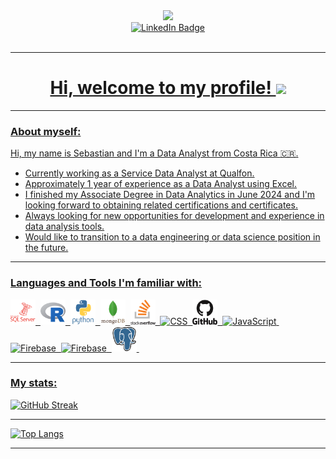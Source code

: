 <div id="header" align="center">
  <img src="https://media.giphy.com/media/92cu6TfCZDVRBkmmDu/giphy.gif?cid=ecf05e47z8nc5uhoeealgc8157mth8hmx34ndaywx7kg77z2&ep=v1_gifs_search&rid=giphy.gif&ct=g">
</div>


<div id="badges" align="center">
  <a href="https://www.linkedin.com/in/sebastianramirezorozco/">
    <img src="https://img.shields.io/badge/LinkedIn-blue?style=for-the-badge&logo=linkedin&logoColor=white" alt="LinkedIn Badge"/>
</div>

<div id="badges" align="center">
  <img src="https://komarev.com/ghpvc/?username=Sebraor&style=flat-square&color=blue" alt=""/>
</div>

---
<div id="badges" align="center">
<h1>
  Hi, welcome to my profile!
  <img src="https://media.giphy.com/media/hvRJCLFzcasrR4ia7z/giphy.gif" width="30px"/>
</h1>
</div>


---

### About myself:
Hi, my name is Sebastian and I'm a Data Analyst from Costa Rica :costa_rica:.

- Currently working as a Service Data Analyst at Qualfon.
- Approximately 1 year of experience as a Data Analyst using Excel.
- I finished my Associate Degree in Data Analytics in June 2024 and I'm looking forward to obtaining related certifications and certificates.
- Always looking for new opportunities for development and experience in data analysis tools.
- Would like to transition to a data engineering or data science position in the future.

---

### Languages and Tools I'm familiar with:
<div>
  <img src="https://github.com/devicons/devicon/blob/master/icons/microsoftsqlserver/microsoftsqlserver-plain-wordmark.svg" title="Java" alt="Java" width="40" height="40"/>&nbsp;
  <img src="https://github.com/devicons/devicon/blob/master/icons/r/r-original.svg" title="React" alt="React" width="40" height="40"/>&nbsp;
  <img src="https://github.com/devicons/devicon/blob/master/icons/python/python-original-wordmark.svg" title="Spring" alt="Spring" width="40" height="40"/>&nbsp;
  <img src="https://github.com/devicons/devicon/blob/master/icons/mongodb/mongodb-original-wordmark.svg" title="Material UI" alt="Material UI" width="40" height="40"/>&nbsp;
  <img src="https://github.com/devicons/devicon/blob/master/icons/stackoverflow/stackoverflow-original-wordmark.svg" title="Flutter" alt="Flutter" width="40" height="40"/>&nbsp;
  <img src="https://github.com/file-icons/icons/blob/master/svg/Microsoft-Excel.svg"  title="CSS3" alt="CSS" width="40" height="40"/>&nbsp;
  <img src="https://github.com/devicons/devicon/blob/master/icons/github/github-original-wordmark.svg" title="HTML5" alt="HTML" width="40" height="40"/>&nbsp;
  <img src="https://github.com/microsoft/PowerBI-Icons/blob/main/SVG/Desktop.svg" title="JavaScript" alt="JavaScript" width="40" height="40"/>&nbsp;
  <img src="https://github.com/phatbhoy67/simple-icons/blob/50b3ccf2dfbfdc67eed3fbbb6031815ae3c26a19/icons/tableau.svg" title="Firebase" alt="Firebase" width="40" height="40"/>&nbsp;
  <img src="https://github.com/LaurentTreguier/vscode-simple-icons/blob/master/source/simple-icons/vscode.svg" title="Firebase" alt="Firebase" width="40" height="40"/>&nbsp;
  <img src="https://github.com/devicons/devicon/blob/master/icons/postgresql/postgresql-original.svg" title="Firebase" alt="Firebase" width="40" height="40"/>&nbsp;
</div>

---

### My stats:

[![GitHub Streak](https://github-readme-streak-stats.herokuapp.com?user=Sebraor&theme=shadow-blue)](https://git.io/streak-stats)

---

[![Top Langs](https://github-readme-stats.vercel.app/api/top-langs/?username=Sebraor&layout=compact&theme=shadow-blue)](https://github.com/anuraghazra/github-readme-stats)

---


<!--
**Sebraor/Sebraor** is a ✨ _special_ ✨ repository because its `README.md` (this file) appears on your GitHub profile.

Here are some ideas to get you started:

- 🔭 I’m currently working on ...
- 🌱 I’m currently learning ...
- 👯 I’m looking to collaborate on ...
- 🤔 I’m looking for help with ...
- 💬 Ask me about ...
- 📫 How to reach me: ...
- 😄 Pronouns: ...
- ⚡ Fun fact: ...
-->
